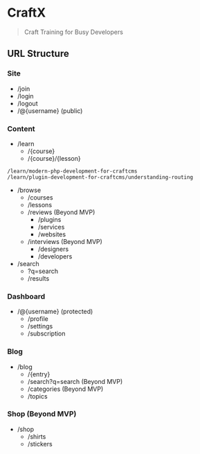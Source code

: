 # CraftX
> Craft Training for Busy Developers

## URL Structure

### Site
- /join
- /login
- /logout
- /@{username} (public)

### Content
- /learn
    - /{course}
    - /{course}/{lesson}

```
/learn/modern-php-development-for-craftcms
/learn/plugin-development-for-craftcms/understanding-routing
```

- /browse
    - /courses
    - /lessons
    - /reviews (Beyond MVP)
        - /plugins
        - /services
        - /websites
    - /interviews (Beyond MVP)
        - /designers
        - /developers
- /search
    - ?q=search
    - /results

### Dashboard
- /@{username} (protected)
    - /profile
    - /settings
    - /subscription

### Blog
- /blog
    - /{entry}
    - /search?q=search (Beyond MVP)
    - /categories (Beyond MVP)
    - /topics

### Shop (Beyond MVP)
- /shop
    - /shirts
    - /stickers
